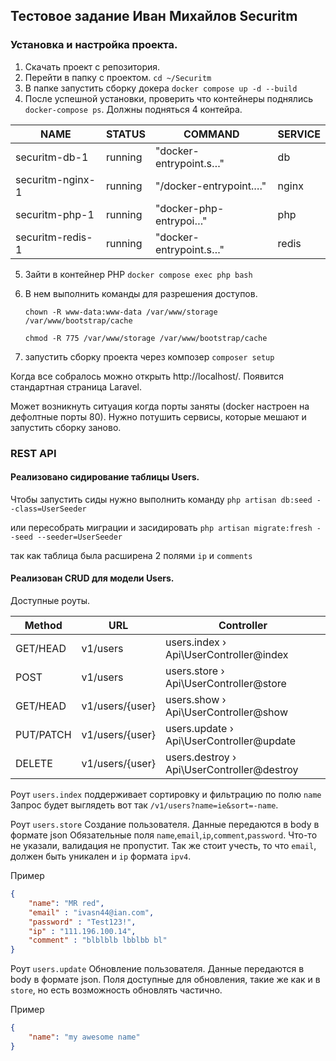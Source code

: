 ## Тестовое задание Иван Михайлов Securitm

### Установка и настройка проекта. 

1. Скачать проект с репозитория.
2. Перейти в папку с проектом. `cd ~/Securitm`
3. В папке запустить сборку докера `docker compose up -d --build`
4. После успешной установки, проверить что контейнеры поднялись  `docker-compose ps`. Должны подняться 4 контейра.

|NAME                |STATUS  |COMMAND                  |SERVICE  |  
|--------------------|--------|-------------------------|---------|
|securitm-db-1       |running |"docker-entrypoint.s…"   |db       |            
|securitm-nginx-1    |running |"/docker-entrypoint.…"   |nginx    |            
|securitm-php-1      |running |"docker-php-entrypoi…"   |php      |           
|securitm-redis-1    |running |"docker-entrypoint.s…"   |redis    |

5. Зайти в контейнер PHP `docker compose exec php bash`
6. В нем выполнить команды для разрешения доступов. 

    `chown -R www-data:www-data /var/www/storage /var/www/bootstrap/cache`

    `chmod -R 775 /var/www/storage /var/www/bootstrap/cache`
7. запустить сборку проекта через композер `composer setup`

Когда все собралось можно открыть http://localhost/. Появится стандартная страница Laravel.

Может возникнуть ситуация когда порты заняты (docker настроен на дефолтные порты 80). 
Нужно потушить сервисы, которые мешают и запустить сборку заново. 

### REST API

#### Реализовано сидирование таблицы Users. 

Чтобы запустить сиды нужно выполнить команду `php artisan db:seed --class=UserSeeder` 

или пересобрать миграции и засидировать `php artisan migrate:fresh --seed --seeder=UserSeeder` 

так как таблица была расширена 2 полями `ip` и `comments`

#### Реализован CRUD для модели Users. 

Доступные роуты.

| Method    | URL           | Controller                                 |
|-----------|---------------|--------------------------------------------|
| GET/HEAD  |v1/users       | users.index › Api\UserController@index     |
| POST      |v1/users       | users.store › Api\UserController@store     |
| GET/HEAD  |v1/users/{user} | users.show › Api\UserController@show       |
| PUT/PATCH |v1/users/{user} | users.update › Api\UserController@update   |
| DELETE    |v1/users/{user} | users.destroy › Api\UserController@destroy |

Роут `users.index` поддерживает сортировку и фильтрацию по полю `name` 
Запрос будет выглядеть вот так `/v1/users?name=ie&sort=-name`. 

Роут `users.store` Создание пользователя. Данные передаются в body в формате json
Обязательные поля `name`,`email`,`ip`,`comment`,`password`. Что-то не указали, валидация не пропустит. 
Так же стоит учесть, то что `email`, должен быть уникален и `ip` формата `ipv4`. 

Пример

```json
{
    "name": "MR red",
    "email" : "ivasn44@ian.com",
    "password" : "Test123!",
    "ip" : "111.196.100.14",
    "comment" : "blblblb lbblbb bl"
}
```

Роут `users.update` Обновление пользователя. 
Данные передаются в body в формате json. 
Поля доступные для обновления, такие же как и в `store`, но есть возможность обновлять частично.

Пример
```json
{
    "name": "my awesome name"
}
```


